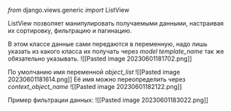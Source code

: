 _from_ django.views.generic _import_ ListView

ListView позволяет манипулировать получаемыми данными, настраивая их сортировку, фильтрацию и пагинацию.

В этом классе данные сами передаются в переменную, надо лишь указать из какого класса их получать через _model_
_template_name_ так же обязательно указывать.
![[Pasted image 20230601181702.png]]

По умолчанию имя переменной _object_list_
![[Pasted image 20230601181614.png]]
Её имя можно переопределить через _context_object_name_
![[Pasted image 20230601182122.png]]

Пример фильтрации данных:
![[Pasted image 20230601183022.png]]


